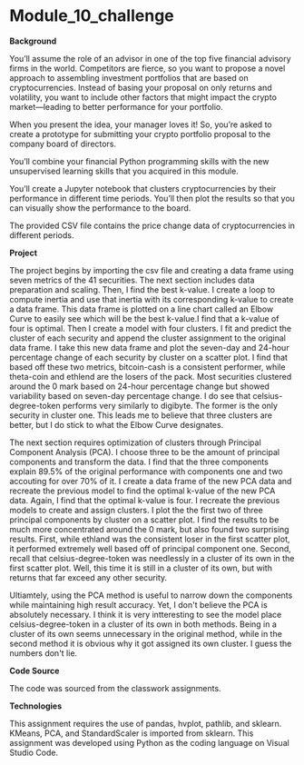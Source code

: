 # Module_10_challenge

**Background**

You’ll assume the role of an advisor in one of the top five financial advisory firms in the world. Competitors are fierce, so you want to propose a novel approach to assembling investment portfolios that are based on cryptocurrencies. Instead of basing your proposal on only returns and volatility, you want to include other factors that might impact the crypto market—leading to better performance for your portfolio.

When you present the idea, your manager loves it! So, you’re asked to create a prototype for submitting your crypto portfolio proposal to the company board of directors.

You’ll combine your financial Python programming skills with the new unsupervised learning skills that you acquired in this module.

You’ll create a Jupyter notebook that clusters cryptocurrencies by their performance in different time periods. You’ll then plot the results so that you can visually show the performance to the board.

The provided CSV file contains the price change data of cryptocurrencies in different periods.

**Project**

The project begins by importing the csv file  and creating a data frame using seven metrics of the 41 securities. The next section includes data preparation and scaling. Then, I find the best k-value. I create a loop to compute inertia and use that inertia with its corresponding k-value to create a data frame. This data frame is plotted on a line chart called an Elbow Curve to easily see which will be the best k-value.I find that a k-value of four is optimal. Then I create a model with four clusters. I fit and predict the cluster of each security and append the cluster assignment to the original data frame. I take this new data frame and plot the seven-day and 24-hour percentage change of each security by cluster on a scatter plot. I find that based off these two metrics, bitcoin-cash is a consistent performer, while theta-coin and ethlend are the losers of the pack. Most securities clustered around the 0 mark based on 24-hour percentage change but showed variability based on seven-day percentage change. I do see that celsius-degree-token performs very similarly to digibyte. The former is the only security in cluster one. This leads me to believe that three clusters are better, but I do stick to what the Elbow Curve designates.

The next section requires optimization of clusters through Principal Component Analysis (PCA). I choose three to be the amount of principal components and transform the data. I find that the three components explain 89.5% of the original performance with components one and two accouting for over 70% of it. I create a data frame of the new PCA data and recreate the previous model to find the optimal k-value of the new PCA data. Again, I find that the optimal k-value is four. I recreate the previous models to create and assign clusters. I plot the the first two of three principal components by cluster on a scatter plot. I find the results to be much more concentrated around the 0 mark, but also found two surprising results. First, while ethland was the consistent loser in the first scatter plot, it performed extremely well based off of principal component one. Second, recall that celsius-degree-token was needlessly in a cluster of its own in the first scatter plot. Well, this time it is still in a cluster of its own, but with returns that far exceed any other security. 

Ultiamtely, using the PCA method is useful to narrow down the components while maintaining high result accuracy. Yet, I don't believe the PCA is absolutely necessary. I think it is very intteresting to see the model place celsius-degree-token in a cluster of its own in both methods. Being in a cluster of its own seems unnecessary in the original method, while in the second method it is obvious why it got assigned its own cluster. I guess the numbers don't lie. 


**Code Source**

The code was sourced from the classwork assignments. 


**Technologies**

This assignment requires the use of pandas, hvplot, pathlib, and sklearn. KMeans, PCA, and StandardScaler is imported from sklearn. This assignment was developed using Python as the coding language on Visual Studio Code. 